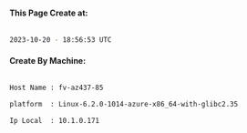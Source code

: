 
   
#### This Page Create at:

```bash

2023-10-20 - 18:56:53 UTC

```

#### Create By Machine:

```bash

Host Name : fv-az437-85

platform  : Linux-6.2.0-1014-azure-x86_64-with-glibc2.35

Ip Local  : 10.1.0.171

```

